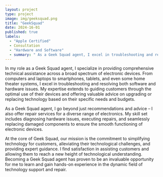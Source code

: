 ```yaml
---
layout: project
type: project
image: img/geeksquad.png
title: "GeekSquad"
date: 2024-16-01
published: true
labels:
  - "Apple Certified"
  - Consultation
  - "Hardware and Software"
  - summary: " As a Geek Squad agent, I excel in troubleshooting and resolving issues across various electronic devices, offering expert guidance on optimal use and providing repair services. My mission is to simplify technology for customers, making the role both fulfilling and valuable in the dynamic field of technology support and repair. "
---
```

In my role as a Geek Squad agent, I specialize in providing comprehensive technical assistance across a broad spectrum of electronic devices. From computers and laptops to smartphones, tablets, and even some home theater systems, I excel in troubleshooting and resolving both software and hardware issues. My expertise extends to guiding customers through the optimal use of their devices and offering valuable advice on upgrading or replacing technology based on their specific needs and budgets.

As a Geek Squad agent, I go beyond just recommendations and advice – I also offer repair services for a diverse range of electronics. My skill set includes diagnosing hardware issues, executing repairs, and seamlessly replacing damaged components to ensure the smooth functioning of electronic devices.

At the core of  Geek Squad, our mission is the commitment to simplifying technology for customers, alleviating their technological challenges, and providing expert guidance. I find satisfaction in assisting customers and allowing them to reach a new height of technological understanding. Becoming a Geek Squad agent has proven to be an invaluable opportunity for me to learn and gain hands-on experience in the dynamic field of technology support and repair.
